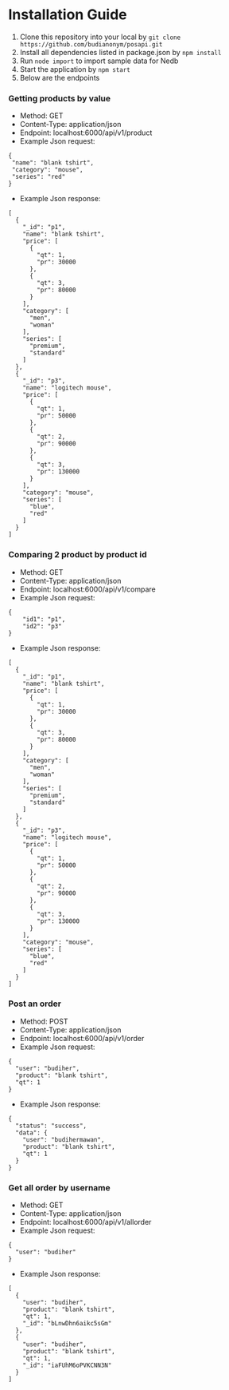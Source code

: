 # Installation Guide

1. Clone this repository into your local by ``git clone https://github.com/budianonym/posapi.git``
2. Install all dependencies listed in package.json by ``npm install``
3. Run ``node import`` to import sample data for Nedb
4. Start the application by ``npm start``
5. Below are the endpoints 

### Getting products by value
* Method: GET
* Content-Type: application/json
* Endpoint: localhost:6000/api/v1/product
* Example Json request:
```
{
 "name": "blank tshirt",
 "category": "mouse",
 "series": "red"
}
```

* Example Json response:
```
[
  {
    "_id": "p1",
    "name": "blank tshirt",
    "price": [
      {
        "qt": 1,
        "pr": 30000
      },
      {
        "qt": 3,
        "pr": 80000
      }
    ],
    "category": [
      "men",
      "woman"
    ],
    "series": [
      "premium",
      "standard"
    ]
  },
  {
    "_id": "p3",
    "name": "logitech mouse",
    "price": [
      {
        "qt": 1,
        "pr": 50000
      },
      {
        "qt": 2,
        "pr": 90000
      },
      {
        "qt": 3,
        "pr": 130000
      }
    ],
    "category": "mouse",
    "series": [
      "blue",
      "red"
    ]
  }
]
```

### Comparing 2 product by product id
* Method: GET
* Content-Type: application/json
* Endpoint: localhost:6000/api/v1/compare
* Example Json request:
```
{
    "id1": "p1",
    "id2": "p3"
}
```
* Example Json response:
```
[
  {
    "_id": "p1",
    "name": "blank tshirt",
    "price": [
      {
        "qt": 1,
        "pr": 30000
      },
      {
        "qt": 3,
        "pr": 80000
      }
    ],
    "category": [
      "men",
      "woman"
    ],
    "series": [
      "premium",
      "standard"
    ]
  },
  {
    "_id": "p3",
    "name": "logitech mouse",
    "price": [
      {
        "qt": 1,
        "pr": 50000
      },
      {
        "qt": 2,
        "pr": 90000
      },
      {
        "qt": 3,
        "pr": 130000
      }
    ],
    "category": "mouse",
    "series": [
      "blue",
      "red"
    ]
  }
]
```

### Post an order
* Method: POST
* Content-Type: application/json
* Endpoint: localhost:6000/api/v1/order
* Example Json request:
```
{
  "user": "budiher",
  "product": "blank tshirt",
  "qt": 1
}
```
* Example Json response:
```
{
  "status": "success",
  "data": {
    "user": "budihermawan",
    "product": "blank tshirt",
    "qt": 1
  }
}
```

### Get all order by username
* Method: GET
* Content-Type: application/json
* Endpoint: localhost:6000/api/v1/allorder
* Example Json request:
```
{
  "user": "budiher"
}
```
* Example Json response:
```
[
  {
    "user": "budiher",
    "product": "blank tshirt",
    "qt": 1,
    "_id": "bLnwDhn6aikc5sGm"
  },
  {
    "user": "budiher",
    "product": "blank tshirt",
    "qt": 1,
    "_id": "iaFUhM6oPVKCNN3N"
  }
]
```